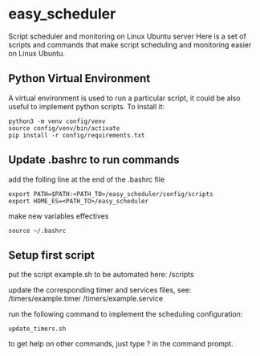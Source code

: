 # easy_scheduler
Script scheduler and monitoring on Linux Ubuntu server
Here is a set of scripts and commands that make script
scheduling and monitoring easier on Linux Ubuntu.

## Python Virtual Environment
A virtual environment is used  to run a particular script,
it could be also useful to implement python scripts.
To install it:
```console
python3 -m venv config/venv
source config/venv/bin/activate
pip install -r config/requirements.txt
```

## Update .bashrc to run commands
add the folling line at the end of the .bashrc file
```console
export PATH=$PATH:<PATH_TO>/easy_scheduler/config/scripts
export HOME_ES=<PATH_TO>/easy_scheduler
```

make new variables effectives
```console
source ~/.bashrc
```

## Setup first script
put the script example.sh to be automated here:
/scripts

update the corresponding timer and services files,
see:
/timers/example.timer
/timers/example.service

run the following command to implement the scheduling configuration:
```console
update_timers.sh
```

to get help on other commands, just type ? in the command prompt.
